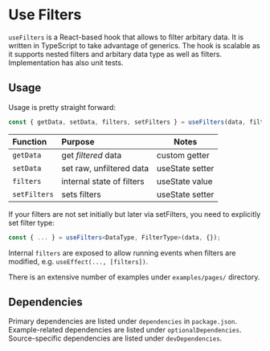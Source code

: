 # Use Filters

`useFilters` is a React-based hook that allows to filter arbitary data. It is written in TypeScript to take advantage of generics. The hook is scalable as it supports nested filters and arbitary data type as well as filters. Implementation has also unit tests.

## Usage

Usage is pretty straight forward:

```ts
const { getData, setData, filters, setFilters } = useFilters(data, filters);
```

| Function     | Purpose                   | Notes           |
| :----------- | :------------------------ | --------------- |
| `getData`    | get _filtered_ data       | custom getter   |
| `setData`    | set raw, unfiltered data  | useState setter |
| `filters`    | internal state of filters | useState value  |
| `setFilters` | sets filters              | useState setter |

If your filters are not set initially but later via setFilters, you need to explicitly set filter type:

```ts
const { ... } = useFilters<DataType, FilterType>(data, {});
```

Internal `filters` are exposed to allow running events when filters are modified, e.g. `useEffect(..., [filters])`.

There is an extensive number of examples under `examples/pages/` directory.

## Dependencies

Primary dependencies are listed under `dependencies` in `package.json`.
Example-related dependencies are listed under `optionalDependencies`.
Source-specific dependencies are listed under `devDependencies`.
